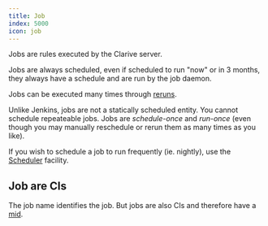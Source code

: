 ```yaml
---
title: Job
index: 5000
icon: job
---
```


Jobs are rules executed by the Clarive server. 

Jobs are always scheduled, even if scheduled to run "now" or in 3 months, 
they always have a schedule and are run by the job daemon. 

Jobs can be executed many times through [reruns](concepts/rerun). 

Unlike Jenkins, jobs are not a statically scheduled entity. You cannot schedule
repeateable jobs. Jobs are *schedule-once*
and *run-once*
(even though you may manually
reschedule or rerun them as many times as you like). 

If you wish to schedule a job to run frequently (ie. nightly), use the [Scheduler](admin/scheduler) facility.


## Job are CIs

The job name identifies the job. But jobs are also CIs and therefore have a [mid](concepts/mid).
